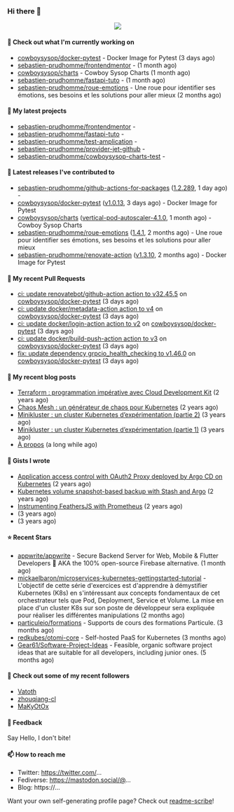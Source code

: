 ### Hi there 👋

<p align="center"><img src="https://github-readme-stats.vercel.app/api?username=sebastien-prudhomme&show_icons=true&locale=en"/></p>

#### 👷 Check out what I'm currently working on

- [cowboysysop/docker-pytest](https://github.com/cowboysysop/docker-pytest) - Docker Image for Pytest (3 days ago)
- [sebastien-prudhomme/frontendmentor](https://github.com/sebastien-prudhomme/frontendmentor) -  (1 month ago)
- [cowboysysop/charts](https://github.com/cowboysysop/charts) - Cowboy Sysop Charts (1 month ago)
- [sebastien-prudhomme/fastapi-tuto](https://github.com/sebastien-prudhomme/fastapi-tuto) -  (1 month ago)
- [sebastien-prudhomme/roue-emotions](https://github.com/sebastien-prudhomme/roue-emotions) - Une roue pour identifier ses émotions, ses besoins et les solutions pour aller mieux (2 months ago)

#### 🌱 My latest projects

- [sebastien-prudhomme/frontendmentor](https://github.com/sebastien-prudhomme/frontendmentor) - 
- [sebastien-prudhomme/fastapi-tuto](https://github.com/sebastien-prudhomme/fastapi-tuto) - 
- [sebastien-prudhomme/test-amplication](https://github.com/sebastien-prudhomme/test-amplication) - 
- [sebastien-prudhomme/provider-jet-github](https://github.com/sebastien-prudhomme/provider-jet-github) - 
- [sebastien-prudhomme/cowboysysop-charts-test](https://github.com/sebastien-prudhomme/cowboysysop-charts-test) - 

#### 🔭 Latest releases I've contributed to

- [sebastien-prudhomme/github-actions-for-packages](https://github.com/sebastien-prudhomme/github-actions-for-packages) ([1.2.289](https://github.com/sebastien-prudhomme/github-actions-for-packages/releases/tag/1.2.289), 1 day ago) - 
- [cowboysysop/docker-pytest](https://github.com/cowboysysop/docker-pytest) ([v1.0.13](https://github.com/cowboysysop/docker-pytest/releases/tag/v1.0.13), 3 days ago) - Docker Image for Pytest
- [cowboysysop/charts](https://github.com/cowboysysop/charts) ([vertical-pod-autoscaler-4.1.0](https://github.com/cowboysysop/charts/releases/tag/vertical-pod-autoscaler-4.1.0), 1 month ago) - Cowboy Sysop Charts
- [sebastien-prudhomme/roue-emotions](https://github.com/sebastien-prudhomme/roue-emotions) ([1.4.1](https://github.com/sebastien-prudhomme/roue-emotions/releases/tag/1.4.1), 2 months ago) - Une roue pour identifier ses émotions, ses besoins et les solutions pour aller mieux
- [sebastien-prudhomme/renovate-action](https://github.com/sebastien-prudhomme/renovate-action) ([v1.3.10](https://github.com/sebastien-prudhomme/renovate-action/releases/tag/v1.3.10), 2 months ago) - Docker Image for Pytest

#### 🔨 My recent Pull Requests

- [ci: update renovatebot/github-action action to v32.45.5](https://github.com/cowboysysop/docker-pytest/pull/98) on [cowboysysop/docker-pytest](https://github.com/cowboysysop/docker-pytest) (3 days ago)
- [ci: update docker/metadata-action action to v4](https://github.com/cowboysysop/docker-pytest/pull/97) on [cowboysysop/docker-pytest](https://github.com/cowboysysop/docker-pytest) (3 days ago)
- [ci: update docker/login-action action to v2](https://github.com/cowboysysop/docker-pytest/pull/96) on [cowboysysop/docker-pytest](https://github.com/cowboysysop/docker-pytest) (3 days ago)
- [ci: update docker/build-push-action action to v3](https://github.com/cowboysysop/docker-pytest/pull/95) on [cowboysysop/docker-pytest](https://github.com/cowboysysop/docker-pytest) (3 days ago)
- [fix: update dependency grpcio_health_checking to v1.46.0](https://github.com/cowboysysop/docker-pytest/pull/94) on [cowboysysop/docker-pytest](https://github.com/cowboysysop/docker-pytest) (3 days ago)

#### 📜 My recent blog posts

- [Terraform : programmation impérative avec Cloud Development Kit](https://www.cowboysysop.com/post/terraform-programmation-imperative-avec-cloud-development-kit/) (2 years ago)
- [Chaos Mesh : un générateur de chaos pour Kubernetes](https://www.cowboysysop.com/post/chaos-mesh-un-generateur-de-chaos-pour-kubernetes/) (2 years ago)
- [Minikluster : un cluster Kubernetes d’expérimentation (partie 2)](https://www.cowboysysop.com/post/minikluster-un-cluster-kubernetes-d-experimentation-partie-2/) (3 years ago)
- [Minikluster : un cluster Kubernetes d’expérimentation (partie 1)](https://www.cowboysysop.com/post/minikluster-un-cluster-kubernetes-d-experimentation-partie-1/) (3 years ago)
- [À propos](https://www.cowboysysop.com/page/a-propos/) (a long while ago)

#### 📓 Gists I wrote

- [Application access control with OAuth2 Proxy deployed by Argo CD on Kubernetes](https://gist.github.com/c90af146c465305087d5f5a55990ca71) (2 years ago)
- [Kubernetes volume snapshot-based backup with Stash and Argo](https://gist.github.com/c53e870dc6b4987fefa4c36ea9f1187c) (2 years ago)
- [Instrumenting FeathersJS with Prometheus](https://gist.github.com/93ab307c8c03a9c5fdb1ff728f413855) (2 years ago)
- [](https://gist.github.com/9827398f4f792569e56351ac56e80b80) (3 years ago)
- [](https://gist.github.com/064f0ea019c9ff37b71ebc023c0a0c6b) (3 years ago)

#### ⭐ Recent Stars

- [appwrite/appwrite](https://github.com/appwrite/appwrite) - Secure Backend Server for Web, Mobile &amp; Flutter Developers 🚀 AKA the 100% open-source Firebase alternative. (1 month ago)
- [mickaelbaron/microservices-kubernetes-gettingstarted-tutorial](https://github.com/mickaelbaron/microservices-kubernetes-gettingstarted-tutorial) - L&#39;objectif de cette série d&#39;exercices est d&#39;apprendre à démystifier Kubernetes (K8s) en s&#39;intéressant aux concepts fondamentaux de cet orchestrateur tels que Pod, Deployment, Service et Volume. La mise en place d&#39;un cluster K8s sur son poste de développeur sera expliquée pour réaliser les différentes manipulations (2 months ago)
- [particuleio/formations](https://github.com/particuleio/formations) - Supports de cours des formations Particule. (3 months ago)
- [redkubes/otomi-core](https://github.com/redkubes/otomi-core) - Self-hosted PaaS for Kubernetes (3 months ago)
- [Gear61/Software-Project-Ideas](https://github.com/Gear61/Software-Project-Ideas) - Feasible, organic software project ideas that are suitable for all developers, including junior ones. (5 months ago)

#### 👯 Check out some of my recent followers

- [Vatoth](https://github.com/Vatoth)
- [zhouqiang-cl](https://github.com/zhouqiang-cl)
- [MaKyOtOx](https://github.com/MaKyOtOx)

#### 💬 Feedback

Say Hello, I don't bite!

#### 📫 How to reach me

- Twitter: https://twitter.com/...
- Fediverse: https://mastodon.social/@...
- Blog: https://...

Want your own self-generating profile page? Check out [readme-scribe](https://github.com/muesli/readme-scribe)!
